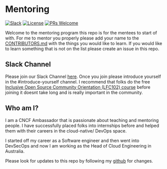 # Mentoring

[![Slack](https://img.shields.io/badge/Slack-Join%20-4a154b?style=flat&logo=slack)](https://join.slack.com/t/cloudnative-mentoring/shared_invite/zt-119bf6kae-bSGp7NQYrG~FZmjZjhZ~QA) [![License](https://img.shields.io/badge/License-Apache_2.0-blue.svg)](https://opensource.org/licenses/Apache-2.0)
  [![PRs Welcome](https://img.shields.io/badge/PRs-welcome-brightgreen.svg?style=flat-square)](http://makeapullrequest.com)

Welcome to the mentoring program this repo is for the mentees to start of with.  For me to mentor you properly please add your name to the [CONTRIBUTORS.md](CONTRIBUTORS.md) with the things you would like to learn.  If you would like to learn something that is not on the list please create an issue in this repo.

## Slack Channel
Please join our Slack Channel [here](https://join.slack.com/t/cloudnative-mentoring/shared_invite/zt-119bf6kae-bSGp7NQYrG~FZmjZjhZ~QA). Once you join please introduce yourself in the #introduce-yourself channel.  I recommend that folks do the free [Inclusive Open Source Community Orientation (LFC102) course](https://training.linuxfoundation.org/training/inclusive-open-source-community-orientation-lfc102/) before joining it doesnt take long and is really important in the community.
## Who am I?
I am a CNCF Ambassador that is passionate about teaching and mentoring people. I have successfully placed folks into internships before and helped them with their careers in the cloud-native/ DevOps space.

I started off my career as a Software engineer and then went into DevSecOps and now I am working as the Head of Cloud Engineering in Australia.

Please look for updates to this repo by following my [github](https://github.com/bradmccoydev) for changes.
